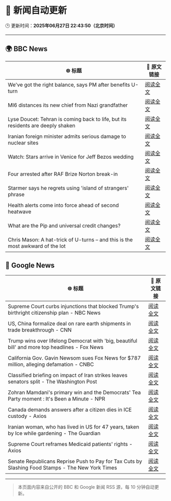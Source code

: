 # 🧠 新闻自动更新

🕒 更新时间：**2025年06月27日 22:43:50（北京时间）**

---

## 🌍 BBC News

| 🌐 标题 | 🔗 原文链接 |
|--------|-------------|
| We've got the right balance, says PM after benefits U-turn | [阅读全文](https://www.bbc.com/news/articles/cd78vyl3yvlo) |
| MI6 distances its new chief from Nazi grandfather | [阅读全文](https://www.bbc.com/news/articles/c0l406gpydgo) |
| Lyse Doucet: Tehran is coming back to life, but its residents are deeply shaken | [阅读全文](https://www.bbc.com/news/articles/c939k3n41g4o) |
| Iranian foreign minister admits serious damage to nuclear sites | [阅读全文](https://www.bbc.com/news/articles/crmv3kp744ro) |
| Watch: Stars arrive in Venice for Jeff Bezos wedding | [阅读全文](https://www.bbc.com/news/videos/c4g8rlpw2xqo) |
| Four arrested after RAF Brize Norton break-in | [阅读全文](https://www.bbc.com/news/articles/cq6m79n6q65o) |
| Starmer says he regrets using 'island of strangers' phrase | [阅读全文](https://www.bbc.com/news/articles/cj3rxrg2pnjo) |
| Health alerts come into force ahead of second heatwave | [阅读全文](https://www.bbc.com/news/articles/cy4y8exrw0zo) |
| What are the Pip and universal credit changes? | [阅读全文](https://www.bbc.com/news/articles/cj924xvzrr2o) |
| Chris Mason: A hat-trick of U-turns – and this is the most awkward of the lot | [阅读全文](https://www.bbc.com/news/articles/cx240n632z3o) |

## 📰 Google News

| 🌐 标题 | 🔗 原文链接 |
|--------|-------------|
| Supreme Court curbs injunctions that blocked Trump's birthright citizenship plan - NBC News | [阅读全文](https://news.google.com/rss/articles/CBMixgFBVV95cUxQelhZRldjM1lmZWNDOThEOFk1YnMyVDZUS3NlY3BxS0xXNXRYMjBpZmxvNzVxOWktRjE4c25XSVBxcDEzWTFVRHcxYzlERURpX1NZeFFweE81d1Fkd0tNTS1tMmtmRTVKWERfSlJLZHI4Tk92ZjIyS241MnA4VGFmdWJjNU1QenpyQ2F3WU5kT0lraks3clZTNVBqNjcyR05nWl9RRzIwMFN1LVdxNVdGVDN1VVBnUVV6aUsxeVphdExPRWVYN1HSAVZBVV95cUxOYzQ3S2pfWWxxWXlpWXk4eHBDbEdjU1BMRzZzU1Q2TGNTQzJDcFViUVpjS2FscER4LTAtaXVnNjYwc2tyQUN6V2ZyblVfMy1jUzVPUFczQQ?oc=5) |
| US, China formalize deal on rare earth shipments in trade breakthrough - CNN | [阅读全文](https://news.google.com/rss/articles/CBMijgFBVV95cUxQLWRpWGRuUm5Vc2E3eVRZM1A3VENSMGllb1M5REhDVHFIaFRIVFNhV2lmdGNsNzNVNG4wSjFvME5YYnNLemdyYjJsNGthTU9WVUhmQjE1cXpFQWNXdkZLeHFxMHlPbGgyZWxNa2hqWWt6c3ZhS1RXNUJ3cUlGZHFnLVo1aDZNWUtJRVpxOUR30gGTAUFVX3lxTE9rSzRsVUFmbmRtdGZTeHdsOTdhTUNaUGVfSGdiOFNBWlhsWGJIYnVUTU5xbjQ3NzVLSDI3UG4yVUlYRnptQ08tenZ2QXhGY0xWNlFwRTFKdll2VGtsTGRlSHlXWng0NEZoMnFqOS1hUG1GMnZxYVlEM3pHaWlFMUxjVGNjdlk5NlVTampHTmpmU1Fjdw?oc=5) |
| Trump wins over lifelong Democrat with 'big, beautiful bill' and more top headlines - Fox News | [阅读全文](https://news.google.com/rss/articles/CBMinwFBVV95cUxNd1o2TGRMRnJjbzRERkcwWnhTbDVUZEhOeno2aFVCUzlYbHo0Y2FMUXpsNEFBalcwdUQ5SDJ2RG1SOGdDdVFJOTl5cnVvZFhQMGk5TndIRjdWS19HdURXOTltbG5lVmFneTlYZ1cxSV82aTczMXA2aGY4NHBoZlEwRGNrS05LaTN1NkVOS3A0WV82N1hQTldBUmFqaGwxT2PSAaQBQVVfeXFMUEVkcEd0VnI3UU5neGxvV09FTDlyLWMwVjVZSDRjSEF5cTlBVUFMTkZsOFZDQVJ2ZnkzUlI3VnBiYTFpNmVTcUNoWTNQNkR0WVdqTkc5OTNXZWJrQkIxSTFpem1ua3RMcVMwNVRpTGJiNXM4cndNcDk1ajhiYnVMSVE1b2lHWnRpaktkZ2Z4dUZTQnE3Y3h0UGlNc1RGZUU4YjB6S1A?oc=5) |
| California Gov. Gavin Newsom sues Fox News for $787 million, alleging defamation - CNBC | [阅读全文](https://news.google.com/rss/articles/CBMie0FVX3lxTE5tUkFEamtVOElRUURqSUpIR2llMDdhblp5cDJvYlAzZlplWnItczV4OFprUjFTRkFaZVZldFFNLWRPU29PdE1YeFV3a2Z5VEtMeG1aYldrempyVGgycEZRWTd4WDU2cGc3Rk55dFNvd0RYZkRNdXNxS0J6QdIBgAFBVV95cUxPMFk0YmFPUW5VYlZnRXFZWnJDQWMzSHJ5dVNPT1hjOWtQOGtVU0lfeXRRTTBLSHFDYmJtaFZyUW85bkY0RGszcGJPUWluSGI3NUljc2VNeUxRY3RhYUpFNWZkU2ZKVFRMTUhQTXpycXZEQVpXZDVkSUdXNi1KdFExcw?oc=5) |
| Classified briefing on impact of Iran strikes leaves senators split - The Washington Post | [阅读全文](https://news.google.com/rss/articles/CBMihgFBVV95cUxQNG8zaEFHaHk3RnJkV3YwUnhteUtsUC1yMmZWRF95MkJ6RlZ1SmVrYWZrRFc1emNqSEpSNkxYVzFLMWlMbXIzNU5DcExGeXhBWmlqSFlKQXRIR3RXOHV5eWZpRzROa0VaQ3JZWHJfSFVfLUJHcEIyVW92UnIwWUtYdjVBLVRqdw?oc=5) |
| Zohran Mamdani's primary win and the Democrats' Tea Party moment : It's Been a Minute - NPR | [阅读全文](https://news.google.com/rss/articles/CBMimgFBVV95cUxNTllQRlpNVlJsVUl2YlplUjZoM2F6ZFVOV0lwQTlMdkpKV2lBN1NpSDduT3Y2MkJWRmp5VzRCejVyaXpqbi0xamZVT1JubXBMcEU3Ri1WY21MYXZrNnRuVkdqb2F1N2NQUGR0OUJVRC1MY1M1NlZvSEhpUHNEeXRBaWhiWUtwMmhGUUFyZmRZU3Q5MFh4NGxoeURR?oc=5) |
| Canada demands answers after a citizen dies in ICE custody - Axios | [阅读全文](https://news.google.com/rss/articles/CBMiiwFBVV95cUxQbjM2dHlfWFZKT3p5LVpDSGpHbGlEVkZnVkNuRWgzODV6SnJRYXZXQXgwcHlCWXBIYXJnZjNFWmY1aTZoWTgxYnRqOEVxSUNKemlpb1JiU1JOZVp4TGxkNjZ6Z1pCUXFZUjhpQ1pkdnBhdmc1QUhmcTFwQTZtUXNOZUhJaGpDdU5DUzN3?oc=5) |
| Iranian woman, who has lived in US for 47 years, taken by Ice while gardening - The Guardian | [阅读全文](https://news.google.com/rss/articles/CBMiigFBVV95cUxPbmplMUh2amNJb0RIR081X1RDeUdDYm9BUU9OblpRM1JQOGdWWWtyZTliUGw4OW9oRVRYYXh4dWw5OGxSdmZDWlUtY3NnYmNMRUJXUHF4UlJzQUQwU2xvSzJTU0xkWHdqQS1hRjljVXlJLU03S090RUMtM09iWWQxYjJOVmtBN3RkRVE?oc=5) |
| Supreme Court reframes Medicaid patients' rights - Axios | [阅读全文](https://news.google.com/rss/articles/CBMie0FVX3lxTE5iMUNJRkprc0Y5MHV2dHctQ3d2dzVUWXZTdzVQdF94bVhVaFNUa3RicFl1SXZDLUUzUWI0TE9QdVczWWhxQlVuQTY4TFM1LVlNVG9FVlJfWGlWS2s3cGdNdGxrYXNpMjBkbEc0YUk0VjF1Y3czWVVTYVRNNA?oc=5) |
| Senate Republicans Reprise Push to Pay for Tax Cuts by Slashing Food Stamps - The New York Times | [阅读全文](https://news.google.com/rss/articles/CBMihgFBVV95cUxPUlE2V3dzMlVySW1xRDhIcm8xYWpsTGJ0SUVtSXZRU1lpYm1DbkNmZlBLaVNKdHk2T184dnJudTVqN2s1OTlTb2ZXSUQtalVLR0JQVWdJRDQxT3hXTnM1ZkRiVm80VTI4U0otbmNXREFiZUZ5ZGxQWHo1RjZIN3JJTkZQSG0tUQ?oc=5) |

---
> 本页面内容来自公开的 BBC 和 Google 新闻 RSS 源，每 10 分钟自动更新。